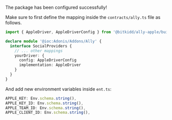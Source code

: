 The package has been configured successfully!

Make sure to first define the mapping inside the `contracts/ally.ts` file as follows.

```ts
import { AppleDriver, AppleDriverConfig } from '@bitkidd/ally-apple/build/standalone'

declare module '@ioc:Adonis/Addons/Ally' {
  interface SocialProviders {
    // ... other mappings
    yourDriver: {
      config: AppleDriverConfig
      implementation: AppleDriver
    }
  }
}
```

And add new environment variables inside `ent.ts`:

```ts
APPLE_KEY: Env.schema.string(),
APPLE_KEY_ID: Env.schema.string(),
APPLE_TEAM_ID: Env.schema.string(),
APPLE_CLIENT_ID: Env.schema.string(),
```
